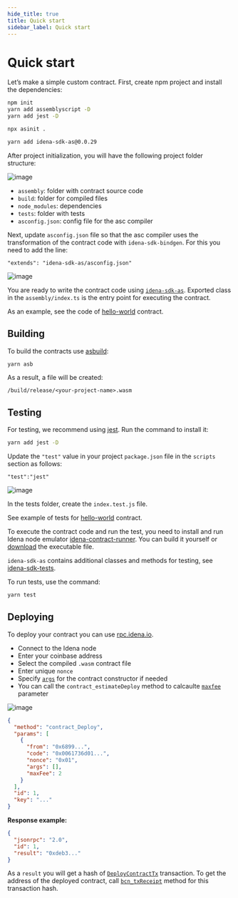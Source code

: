 ```yaml
---
hide_title: true
title: Quick start
sidebar_label: Quick start
---
```


# Quick start

Let’s make a simple custom contract. First, create npm project and install the dependencies:

```bash
npm init
yarn add assemblyscript -D
yarn add jest -D

npx asinit .

yarn add idena-sdk-as@0.0.29
```

After project initialization, you will have the following project folder structure:

![image](/img/developer/quick-start-folders.png)

- `assembly`: folder with contract source code
- `build`: folder for compiled files
- `node_modules`: dependencies
- `tests`: folder with tests
- `asconfig.json`: config file for the asc compiler

Next, update `asconfig.json` file so that the asc compiler uses the transformation of the contract code with `idena-sdk-bindgen`. For this you need to add the line:

```
"extends": "idena-sdk-as/asconfig.json"
```

![image](/img/developer/quick-start-asconfig.png)

You are ready to write the contract code using [`idena-sdk-as`](./idena-sdk-as). Exported class in the `assembly/index.ts` is the entry point for executing the contract.

As an example, see the code of [hello-world](https://github.com/idena-network/idena-contract-examples/blob/master/hello-world/assembly/index.ts) contract.

## Building

To build the contracts use [asbuild](https://github.com/AssemblyScript/asbuild):

```bash
yarn asb
```

As a result, a file will be created:

```
/build/release/<your-project-name>.wasm
```

## Testing

For testing, we recommend using [jest](https://jestjs.io/).
Run the command to install it:

```bash
yarn add jest -D
```

Update the `"test"` value in your project `package.json` file in the `scripts` section as follows:

```
"test":"jest"
```

![image](/img/developer/quick-start-package-json.png)

In the tests folder, create the `index.test.js` file.

See example of tests for [hello-world](https://github.com/idena-network/idena-contract-examples/blob/master/hello-world/tests/index.test.js) contract.

To execute the contract code and run the test, you need to install and run Idena node emulator [idena-contract-runner](https://github.com/idena-network/idena-contract-runner). You can build it yourself or [download](https://github.com/idena-network/idena-contract-runner/releases) the executable file.

`idena-sdk-as` contains additional classes and methods for testing, see [idena-sdk-tests](https://github.com/idena-network/idena-sdk-as/tree/master/sdk-tests).

To run tests, use the command:

```bash
yarn test
```

## Deploying

To deploy your contract you can use [rpc.idena.io](https://rpc.idena.io).

- Connect to the Idena node
- Enter your coinbase address
- Select the compiled `.wasm` contract file
- Enter unique `nonce`
- Specify [`args`](./smart-contracts-methods#args) for the contract constructor if needed
- You can call the `contract_estimateDeploy` method to calcaulte [`maxfee`](./smart-contracts#maxfee-parameter) parameter

![image](/img/developer/quick-start-rpc-deploy.png)

```json
{
  "method": "contract_Deploy",
  "params": [
    {
      "from": "0x6899...",
      "code": "0x0061736d01...",
      "nonce": "0x01",
      "args": [],
      "maxFee": 2
    }
  ],
  "id": 1,
  "key": "..."
}
```

**Response example:**

```json
{
  "jsonrpc": "2.0",
  "id": 1,
  "result": "0xdeb3..."
}
```

As a `result` you will get a hash of [`DeployContractTx`](./smart-contracts#1-deploycontracttx) transaction. To get the address of the deployed contract, call [`bcn_txReceipt`](./smart-contracts-methods#bcn_txreceipt-method) method for this transaction hash.
